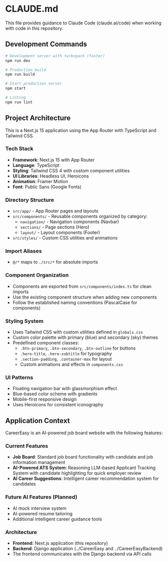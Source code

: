 # CLAUDE.md

This file provides guidance to Claude Code (claude.ai/code) when working with code in this repository.

## Development Commands

```bash
# Development server with turbopack (faster)
npm run dev

# Production build
npm run build

# Start production server
npm start

# Linting
npm run lint
```

## Project Architecture

This is a Next.js 15 application using the App Router with TypeScript and Tailwind CSS.

### Tech Stack
- **Framework**: Next.js 15 with App Router
- **Language**: TypeScript
- **Styling**: Tailwind CSS 4 with custom component utilities
- **UI Libraries**: Headless UI, Heroicons
- **Animation**: Framer Motion
- **Font**: Public Sans (Google Fonts)

### Directory Structure
- `src/app/` - App Router pages and layouts
- `src/components/` - Reusable components organized by category:
  - `navigation/` - Navigation components (Navbar)
  - `sections/` - Page sections (Hero)
  - `layout/` - Layout components (Footer)
- `src/styles/` - Custom CSS utilities and animations

### Import Aliases
- `@/*` maps to `./src/*` for absolute imports

### Component Organization
- Components are exported from `src/components/index.ts` for clean imports
- Use the existing component structure when adding new components
- Follow the established naming conventions (PascalCase for components)

### Styling System
- Uses Tailwind CSS with custom utilities defined in `globals.css`
- Custom color palette with primary (blue) and secondary (sky) themes
- Predefined component classes:
  - `.btn-primary`, `.btn-secondary`, `.btn-outline` for buttons
  - `.hero-title`, `.hero-subtitle` for typography
  - `.section-padding`, `.container-max` for layout
  - Custom animations and effects in `components.css`

### UI Patterns
- Floating navigation bar with glassmorphism effect
- Blue-based color scheme with gradients
- Mobile-first responsive design
- Uses Heroicons for consistent iconography

## Application Context

CareerEasy is an AI-powered job board website with the following features:

### Current Features
- **Job Board**: Standard job board functionality with candidate and job information management
- **AI-Powered ATS System**: Reasoning LLM-based Applicant Tracking System with candidate highlighting for quick employer review
- **AI Career Suggestions**: Intelligent career recommendation system for candidates

### Future AI Features (Planned)
- AI mock interview system
- AI-powered resume tailoring
- Additional intelligent career guidance tools

### Architecture
- **Frontend**: Next.js application (this repository)
- **Backend**: Django application (../CareerEasy and ../CareerEasyBackend)
- The frontend communicates with the Django backend via API calls